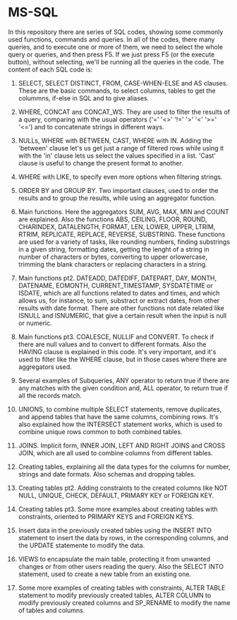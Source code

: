 # MS-SQL
In this repository there are series of SQL codes, showing some commonly used functions, commands and queries. In all of the codes, there many queries, and to execute one or more of them, we need to select the whole query or queries, and then press F5. If we just press F5 (or the execute button), without selecting, we'll be running all the queries in the code.
The content of each SQL code is:

1. SELECT, SELECT DISTINCT, FROM, CASE-WHEN-ELSE and AS clauses. These are the basic commands, to select columns, tables to get the colummns, if-else in SQL and to give aliases.

2. WHERE, CONCAT ans CONCAT_WS. They are used to filter the results of a query, comparing with the usual operators ('=' '<>' '!=' '>' '<' '>=' '<=') and to concatenate strings in different ways.

3. NULLs, WHERE with BETWEEN, CAST, WHERE with IN. Adding the 'between' clause let's us get just a range of filtered rows while using it with the 'in' clause lets us select the values specified in a list. 'Cast' clause is useful to change the present format to another.

4. WHERE with LIKE, to specify even more options when filtering strings.

5. ORDER BY and GROUP BY. Two important clauses, used to order the results and to group the results, while using an aggregator function.

6. Main functions. Here the aggregators SUM, AVG, MAX, MIN and COUNT are explained. Also the functions ABS, CEILING, FLOOR, ROUND, CHARINDEX, DATALENGTH, FORMAT, LEN, LOWER, UPPER, LTRIM, RTRIM, REPLICATE, REPLACE, REVERSE, SUBSTRING. These functions are used for a variety of tasks, like rounding numbers, finding substrings in a given string, formatting dates, getting the lenght of a string in number of characters or bytes, converting to upper orlowercase, trimming the blank characters or replacing characters in a string.

7. Main functions pt2. DATEADD, DATEDIFF, DATEPART, DAY, MONTH, DATENAME, EOMONTH, CURRENT_TIMESTAMP, SYSDATETIME or ISDATE, which are all functions related to dates and
times, and which allows us, for instance, to sum, substract or extract dates, from other results with date format. There are other functions not date related like ISNULL and ISNUMERIC, that give a certain result when the input is null or numeric.

8. Main functions pt3. COALESCE, NULLIF and CONVERT. To check if there are null values and to convert to different formats. Also the HAVING clause is explained in this code. It's very important, and it's used to filter like the WHERE clause, but in those cases where there are aggregators used. 

9. Several examples of Subqueries, ANY operator to return true if there are any matches with the given condition and, ALL operator, to return true if all the records match.

10. UNIONS, to combine multiple SELECT statements, remove duplicates, and append tables that have the same columns, combining rows. It's also explained how the INTERSECT statement works, which is used to combine unique rows common to both combined tables.

11. JOINS. Implicit form, INNER JOIN, LEFT AND RIGHT JOINS and CROSS JOIN, which are all used to combine columns from different tables.

12. Creating tables, explaining all the data types for the columns for number, strings and date formats. Also schemas and dropping tables.

13. Creating tables pt2. Adding constraints to the created columns like NOT NULL, UNIQUE, CHECK, DEFAULT, PRIMARY KEY or FOREIGN KEY.

14. Creating tables pt3. Some more examples about creating tables with constraints, oriented to PRIMARY KEYS and FOREIGN KEYS.

15. Insert data in the previously created tables using the INSERT INTO statement to insert the data by rows, in the corresponding columns, and the UPDATE statemente to modify the data.

16. VIEWS to encapsulate the main table, protecting it from unwanted changes or from other users reading the query. Also the SELECT INTO statement, used to create a new table
from an existing one.

17. Some more examples of creating tables with constraints, ALTER TABLE statement to modify previously created tables, ALTER COLUMN to modify previously created columns and SP_RENAME to modify the name of tables and columns.
